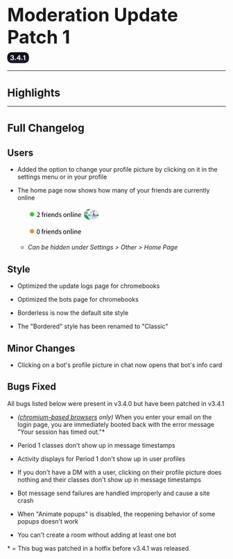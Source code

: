 <h1 style="font-size:3em;margin-bottom:0.25em">
    Moderation Update Patch 1
</h1>

<img src="/public/v3.4.1.svg" alt="v3.4.0" style="border-radius:10px;width:10%;">

<hr>

<!-- Released on Monday, November 18th, 2024

<hr> -->

<style>

    h1 {
        font-size: 1.75em;
    }

    li:has(> img), li:has(> p > img) {
      display: flex;
      margin-block: 0.5em;
    }

    li > p:has(> img) {
      width: 100%;
      margin: 0;
    }

    .show {
      display: none;
    }

    @media print {
      div:first-of-type {
        display: none;
      }

      img {
        /* width: 75%; */
      }

      .hide {
        display: none;
      }

      .show {
        display: initial;
      }
    }
</style>

# Highlights

<hr>

# Full Changelog

## Users

- Added the option to change your profile picture by clicking on it in the settings menu or in your profile

- The home page now shows how many of your friends are currently online

  - <img src="/public/images/3.4.1/0.png" alt="2 friends online">

  - <img src="/public/images/3.4.1/1.png" alt="0 friends online">

  - *Can be hidden under Settings > Other > Home Page*

## Style

- Optimized the update logs page for chromebooks

- Optimized the bots page for chromebooks

- Borderless is now the default site style

- The "Bordered" style has been renamed to "Classic"

## Minor Changes

- Clicking on a bot's profile picture in chat now opens that bot's info card

## Bugs Fixed

All bugs listed below were present in v3.4.0 but have been patched in v3.4.1

- *([chromium-based browsers](https://en.wikipedia.org/wiki/Chromium_(web_browser)#Browsers_based_on_Chromium) only)* When you enter your email on the login page, you are immediately booted back with the error message "Your session has timed out."*

- Period 1 classes don't show up in message timestamps

- Activity displays for Period 1 don't show up in user profiles

- If you don't have a DM with a user, clicking on their profile picture does nothing and their classes don't show up in message timestamps

- Bot message send failures are handled improperly and cause a site crash

- When "Animate popups" is disabled, the reopening behavior of some popups doesn't work

- You can't create a room without adding at least one bot

\* = This bug was patched in a hotfix before v3.4.1 was released

